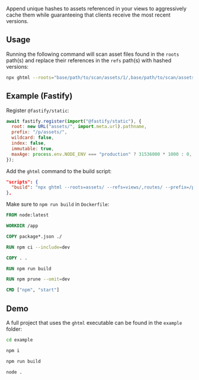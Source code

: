 Append unique hashes to assets referenced in your views to aggressively cache them while guaranteeing that clients receive the most recent versions.

## Usage

Running the following command will scan asset files found in the `roots` path(s) and replace their references in the `refs` path(s) with hashed versions:

```sh
npx ghtml --roots="base/path/to/scan/assets/1/,base/path/to/scan/assets/2/" --refs="views/path/to/append/hashes/1/,views/path/to/append/hashes/2/"
```

## Example (Fastify)

Register `@fastify/static`:

```js
await fastify.register(import("@fastify/static"), {
  root: new URL("assets/", import.meta.url).pathname,
  prefix: "/p/assets/",
  wildcard: false,
  index: false,
  immutable: true,
  maxAge: process.env.NODE_ENV === "production" ? 31536000 * 1000 : 0,
});
```

Add the `ghtml` command to the build script:

```json
"scripts": {
  "build": "npx ghtml --roots=assets/ --refs=views/,routes/ --prefix=/p/assets/",
},
```

Make sure to `npm run build` in `Dockerfile`:

```dockerfile
FROM node:latest

WORKDIR /app

COPY package*.json ./

RUN npm ci --include=dev

COPY . .

RUN npm run build

RUN npm prune --omit=dev

CMD ["npm", "start"]
```

## Demo

A full project that uses the `ghtml` executable can be found in the `example` folder:

```sh
cd example

npm i

npm run build

node .
```
